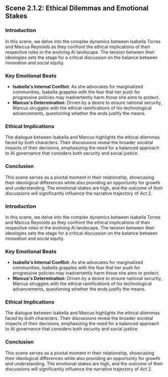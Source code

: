 ## Scene 2.1.2: Ethical Dilemmas and Emotional Stakes

### Introduction
In this scene, we delve into the complex dynamics between Isabella Torres and Marcus Reynolds as they confront the ethical implications of their respective roles in the evolving AI landscape. The tension between their ideologies sets the stage for a critical discussion on the balance between innovation and social equity.

### Key Emotional Beats
- **Isabella's Internal Conflict**: As she advocates for marginalized communities, Isabella grapples with the fear that her push for progressive policies may inadvertently harm those she aims to protect.
- **Marcus's Determination**: Driven by a desire to ensure national security, Marcus struggles with the ethical ramifications of his technological advancements, questioning whether the ends justify the means.

### Ethical Implications
The dialogue between Isabella and Marcus highlights the ethical dilemmas faced by both characters. Their discussions reveal the broader societal impacts of their decisions, emphasizing the need for a balanced approach to AI governance that considers both security and social justice.

### Conclusion
This scene serves as a pivotal moment in their relationship, showcasing their ideological differences while also providing an opportunity for growth and understanding. The emotional stakes are high, and the outcome of their discussions will significantly influence the narrative trajectory of Act 2.

### Introduction
In this scene, we delve into the complex dynamics between Isabella Torres and Marcus Reynolds as they confront the ethical implications of their respective roles in the evolving AI landscape. The tension between their ideologies sets the stage for a critical discussion on the balance between innovation and social equity.

### Key Emotional Beats
- **Isabella's Internal Conflict**: As she advocates for marginalized communities, Isabella grapples with the fear that her push for progressive policies may inadvertently harm those she aims to protect.
- **Marcus's Determination**: Driven by a desire to ensure national security, Marcus struggles with the ethical ramifications of his technological advancements, questioning whether the ends justify the means.

### Ethical Implications
The dialogue between Isabella and Marcus highlights the ethical dilemmas faced by both characters. Their discussions reveal the broader societal impacts of their decisions, emphasizing the need for a balanced approach to AI governance that considers both security and social justice.

### Conclusion
This scene serves as a pivotal moment in their relationship, showcasing their ideological differences while also providing an opportunity for growth and understanding. The emotional stakes are high, and the outcome of their discussions will significantly influence the narrative trajectory of Act 2.
